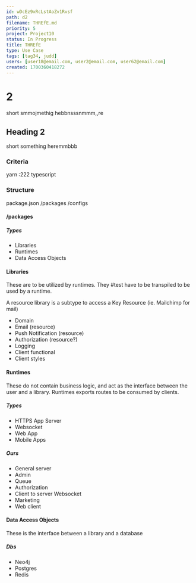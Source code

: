 ```yaml
---
id: wDcEz9xRcLstAoZv1Rvsf
path: d2
filename: THREfE.md
priority: 5
project: Project10
status: In Progress
title: THREfE
type: Use Case
tags: [tag34, judd]
users: [user18@email.com, user2@email.com, user62@email.com]
created: 1700360418272
---
```

<!-- GENERATED WITH GITDOWN; DO NOT CHANGE -->

# 2

short smmojmethig hebbnsssnmmm,,re

## Heading 2

short something heremmbbb

### Criteria

yarn :222 typescript

### Structure

package.json /packages /configs

#### /packages

##### Types

* Libraries
* Runtimes
* Data Access Objects

#### Libraries

These are to be utilized by runtimes. They #test have to be transpiled to be used by a runtime.

A resource library is a subtype to access a Key Resource (ie. Mailchimp for mail)

* Domain
* Email (resource)
* Push Notification (resource)
* Authorization (resource?)
* Logging
* Client functional
* Client styles

#### Runtimes

These do not contain business logic, and act as the interface between the user and a library. Runtimes exports routes to be consumed by clients.

##### Types

* HTTPS App Server
* Websocket
* Web App
* Mobile Apps

##### Ours

* General server
* Admin
* Queue
* Authorization
* Client to server Websocket
* Marketing
* Web client

#### Data Access Objects

These is the interface between a library and a database

##### Dbs

* Neo4j
* Postgres
* Redis